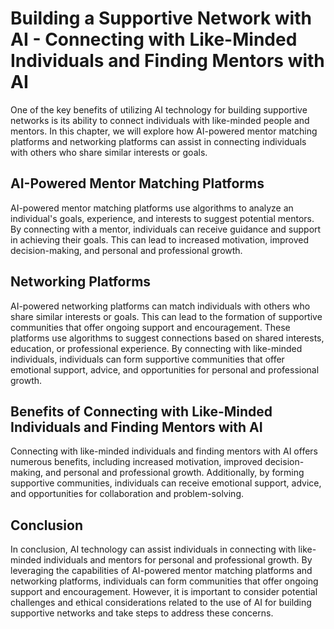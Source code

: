 Building a Supportive Network with AI - Connecting with Like-Minded Individuals and Finding Mentors with AI
======================================================================================================================

One of the key benefits of utilizing AI technology for building supportive networks is its ability to connect individuals with like-minded people and mentors. In this chapter, we will explore how AI-powered mentor matching platforms and networking platforms can assist in connecting individuals with others who share similar interests or goals.

AI-Powered Mentor Matching Platforms
------------------------------------

AI-powered mentor matching platforms use algorithms to analyze an individual's goals, experience, and interests to suggest potential mentors. By connecting with a mentor, individuals can receive guidance and support in achieving their goals. This can lead to increased motivation, improved decision-making, and personal and professional growth.

Networking Platforms
--------------------

AI-powered networking platforms can match individuals with others who share similar interests or goals. This can lead to the formation of supportive communities that offer ongoing support and encouragement. These platforms use algorithms to suggest connections based on shared interests, education, or professional experience. By connecting with like-minded individuals, individuals can form supportive communities that offer emotional support, advice, and opportunities for personal and professional growth.

Benefits of Connecting with Like-Minded Individuals and Finding Mentors with AI
-------------------------------------------------------------------------------

Connecting with like-minded individuals and finding mentors with AI offers numerous benefits, including increased motivation, improved decision-making, and personal and professional growth. Additionally, by forming supportive communities, individuals can receive emotional support, advice, and opportunities for collaboration and problem-solving.

Conclusion
----------

In conclusion, AI technology can assist individuals in connecting with like-minded individuals and mentors for personal and professional growth. By leveraging the capabilities of AI-powered mentor matching platforms and networking platforms, individuals can form communities that offer ongoing support and encouragement. However, it is important to consider potential challenges and ethical considerations related to the use of AI for building supportive networks and take steps to address these concerns.
